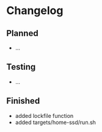 # Changelog

## Planned

- ...

## Testing

- ...

## Finished

- added lockfile function
- added targets/home-ssd/run.sh
